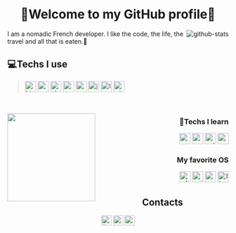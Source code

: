 <h1 align="center">👋Welcome to my GitHub profile👋</h1>

<img alt="github-stats" align="right" src="https://github-readme-stats.vercel.app/api?username=Erwann-M&theme=onedark&show_icons=true" />

I am a nomadic French developer. I like the code, the life, the travel and all that is eaten.🍔

<h2>💻Techs I use</h2>

><p>
>  <img alt="html" src="https://img.shields.io/badge/HTML5-E34F26?style=for-the-badge&logo=html5&logoColor=white" height=25 />
>  <img alt="css" src="https://img.shields.io/badge/CSS3-1572B6?style=for-the-badge&logo=css3&logoColor=white" height=25 />
>  <img alt="php" src="https://img.shields.io/badge/PHP-777BB4?style=for-the-badge&logo=php&logoColor=white" height=25 />
>  <img alt="sass" src="https://img.shields.io/badge/Sass-CC6699?style=for-the-badge&logo=sass&logoColor=white" height=25 />
>  <img alt="mysql" src="https://img.shields.io/badge/MySQL-00000F?style=for-the-badge&logo=mysql&logoColor=white" height=25 />
>  <img alt="javascript" src="https://img.shields.io/badge/JavaScript-F7DF1E?style=for-the-badge&logo=javascript&logoColor=black" height=25 />
>  <img alt="typescript" src="https://img.shields.io/badge/TypeScript-007ACC?style=for-the-badge&logo=typescript&logoColor=white" height=25 />
>  <img alt="git" src="https://img.shields.io/badge/-Git-F05032?style=for-the-badge&logo=git&logoColor=white" height=25 />
  <br>
</p>

<img align="left" src="https://github-readme-stats.vercel.app/api/top-langs/?username=Erwann-M&layout=compact&theme=onedark" height=200 />

<div align="right">
  <h3>🔬Techs I learn</h3>

  <p>
    <img alt="react" src="https://img.shields.io/badge/React-20232A?style=for-the-badge&logo=react&logoColor=61DAFB" height=25 />
    <img alt="redux" src="https://img.shields.io/badge/Redux-593D88?style=for-the-badge&logo=redux&logoColor=white" height=25 />
    <img alt="python" src="https://img.shields.io/badge/Python-14354C?style=for-the-badge&logo=python&logoColor=white" height=25 />
    <img alt="rust" src="https://img.shields.io/badge/Rust-000000?style=for-the-badge&logo=rust&logoColor=white" height=25 />
  </p>
</div>
<div align="right">
  <h3>My favorite OS</h3>

  <p>
    <img alt="ubuntu" src="https://img.shields.io/badge/Ubuntu-E95420?style=for-the-badge&logo=ubuntu&logoColor=white" height=25 />
    <img alt="windows" src="https://img.shields.io/badge/Windows-0078D6?style=for-the-badge&logo=windows&logoColor=white" height=25 />
    <img alt="android" src="https://img.shields.io/badge/Android-3DDC84?style=for-the-badge&logo=android&logoColor=white" height=25 />
    <img alt="linuxmint" src="https://img.shields.io/badge/Linux_Mint-87CF3E?style=for-the-badge&logo=linux-mint&logoColor=white" height=25 />
  </p>
</div>

<div align="center">
  <h2>Contacts</h2>

  <p>
    <a href="https://www.linkedin.com/in/erwann-martin-988b21158"><img alt="linkedIn" src="https://img.shields.io/badge/LinkedIn-0077B5?style=for-the-badge&logo=linkedin&logoColor=white" height=23 /></a>
    <a href="mailto:erwann.martin.dev@gmail.com"><img title="erwann.martin.dev@gmail.com" alt="gmail" src="https://img.shields.io/badge/Gmail-D14836?style=for-the-badge&logo=gmail&logoColor=white" height=23 /></a>
    <a href="https://twitter.com/ErwannMartin3"><img alt="twitter" src="https://img.shields.io/badge/Twitter-1DA1F2?style=for-the-badge&logo=twitter&logoColor=white" height=23 /></a>
  </p>
</div>


